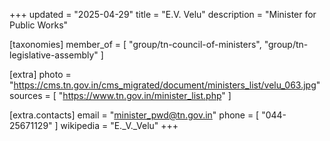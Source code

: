 +++
updated = "2025-04-29"
title = "E.V. Velu"
description = "Minister for Public Works"

[taxonomies]
member_of = [
    "group/tn-council-of-ministers",
    "group/tn-legislative-assembly"
]

[extra]
photo = "https://cms.tn.gov.in/cms_migrated/document/ministers_list/velu_063.jpg"
sources = [
    "https://www.tn.gov.in/minister_list.php"
]

[extra.contacts]
email = "minister_pwd@tn.gov.in"
phone = [
    "044-25671129"
]
wikipedia = "E._V._Velu"
+++
